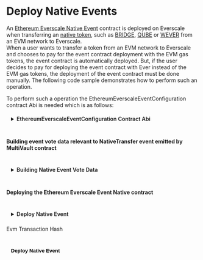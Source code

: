 <div class="DeployNativeEvent">

# Deploy Native Events

An [Ethereum Everscale Native Event](../../../../../docs/Concepts/Events.md#evm-to-ever-events) contract is deployed on Everscale when transferring an [native token](../../../../../docs/Concepts/TokenTypes.md), such as [BRIDGE](../../../../../docs/addresses.md#bridge), [QUBE](../../../../../docs/addresses.md#qube) or [WEVER](../../../../../docs/addresses.md#wever) from an EVM network to Everscale.\
When a user wants to transfer a token from an EVM network to Everscale and chooses to pay for the event contract deployment with the EVM gas tokens, the event contract is automatically deployed. But, if the user decides to pay for deploying the event contract with Ever instead of the EVM gas tokens, the deployment of the event contract must be done manually. The following code sample demonstrates how to perform such an operation.

To perform such a operation the EthereumEverscaleEventConfiguration contract Abi is needed which is as follows:

<details>
<summary>EthereumEverscaleEventConfiguration Contract Abi</summary>

```typescript
const EthereumEverscaleEventConfAbi = {
  "ABI version": 2,
  version: "2.2",
  header: ["time"],
  functions: [
    {
      name: "constructor",
      inputs: [{ name: "_configurationCode", type: "cell" }],
      outputs: [],
    },
    {
      name: "deploy",
      inputs: [
        { name: "_owner", type: "address" },
        {
          components: [
            { name: "eventABI", type: "bytes" },
            { name: "staking", type: "address" },
            { name: "eventInitialBalance", type: "uint64" },
            { name: "eventCode", type: "cell" },
          ],
          name: "basicConfiguration",
          type: "tuple",
        },
        {
          components: [
            { name: "chainId", type: "uint32" },
            { name: "eventEmitter", type: "uint160" },
            { name: "eventBlocksToConfirm", type: "uint16" },
            { name: "proxy", type: "address" },
            { name: "startBlockNumber", type: "uint32" },
            { name: "endBlockNumber", type: "uint32" },
          ],
          name: "networkConfiguration",
          type: "tuple",
        },
      ],
      outputs: [],
    },
    {
      name: "deriveConfigurationAddress",
      inputs: [
        {
          components: [
            { name: "eventABI", type: "bytes" },
            { name: "staking", type: "address" },
            { name: "eventInitialBalance", type: "uint64" },
            { name: "eventCode", type: "cell" },
          ],
          name: "basicConfiguration",
          type: "tuple",
        },
        {
          components: [
            { name: "chainId", type: "uint32" },
            { name: "eventEmitter", type: "uint160" },
            { name: "eventBlocksToConfirm", type: "uint16" },
            { name: "proxy", type: "address" },
            { name: "startBlockNumber", type: "uint32" },
            { name: "endBlockNumber", type: "uint32" },
          ],
          name: "networkConfiguration",
          type: "tuple",
        },
      ],
      outputs: [{ name: "value0", type: "address" }],
    },
    {
      name: "_randomNonce",
      inputs: [],
      outputs: [{ name: "_randomNonce", type: "uint256" }],
    },
    {
      name: "configurationCode",
      inputs: [],
      outputs: [{ name: "configurationCode", type: "cell" }],
    },
  ],
  data: [{ key: 1, name: "_randomNonce", type: "uint256" }],
  events: [],
  fields: [
    { name: "_pubkey", type: "uint256" },
    { name: "_timestamp", type: "uint64" },
    { name: "_constructorFlag", type: "bool" },
    { name: "_randomNonce", type: "uint256" },
    { name: "configurationCode", type: "cell" },
  ],
} as const;
```

</details>

<br/>

#### Building event vote data relevant to NativeTransfer event emitted by MultiVault contract

<br/>
<details>
<summary>Building Native Event Vote Data</summary>

```typescript
//Import following libraries
import { ethers } from "ethers";

//Initial the Evm provider as mentioned in prerequisites section

// NativeTransfer event Abi interface
let abi = new ethers.Interface([
  `event NativeTransfer(
        int8 native_wid,
        uint256 native_addr,
        uint128 amount,
        int8 recipient_wid,
        uint256 recipient_addr,
        uint value,
        uint expected_evers,
        bytes payload
    )`,
]);

/**
 * Fetches the transaction receipt from a tx hash to extract the logs and use them to build event vote data.
 * @param txHash {string} The initializer transaction hash which called one of the deposit functions on MultiVault contract
 */
const txReceipt = await provider.getTransactionReceipt(txHash);
if (!txReceipt) {
  throw new Error("Transaction receipt not found");
}

// Fetching the logs from that receipt
const logs = txReceipt.logs
  .map((log) => {
    try {
      let abiArgs = { topics: [log.topics[0]], data: log.data };
      return {
        index: log.index,
        data: log.data,
        parsedLog: abi.parseLog(abiArgs),
      };
    } catch (e) {
      return null;
    }
  })
  .filter((log) => log?.parsedLog !== null) as {
  index: number;
  data: string;
  parsedLog: any;
}[];

// Finding the NativeTransfer event from fetched logs
const log = logs.find((log) => log.parsedLog.name === "NativeTransfer");

// building the event vote data
const eventLog = {
  eventTransaction: txReceipt.hash,
  eventIndex: log?.index!,
  eventData: log?.data!,
  eventBlockNumber: txReceipt.blockNumber,
  eventBlock: txReceipt.blockHash,
};
```

</details>

<br/>

#### Deploying the Ethereum Everscale Event Native contract

<br/>
<details>
<summary>Deploy Native Event</summary>

```typescript
//Import following libraries
import init, { mapEthBytesIntoTonCell } from "eth-ton-abi-converter";
import { Address } from "everscale-inpage-provider";

//Initial the Tvm provider as mentioned in prerequisites section

// Everscale user address
const everSender: Address = new Address("0:12345");

/**
 * @param EthereumEverscaleEventConfAbi {JSON} The event config contract Abi
 * @param EthereumEverscaleNativeEventConfigurationAddr {Address} The Native event config contract address.
 */
const EvmEverEventConf = new provider.Contract(
  EthereumEverscaleEventConfAbi,
  EthereumEverscaleNativeEventConfigurationAddr
);

// Fetching the details from config contract to extract the event contract Abi and use it when encoding event data
const ethConfigDetails = await EvmEverEventConf.methods
  .getDetails({ answerId: 0 })
  .call({});

// Fetching the flags from the config contract to use when encoding the event data
const flags = (
  await EvmEverEventConf.methods.getFlags({ answerId: 0 }).call({})
)._flags;

// Encoding the event data
await init();
const eventData: string = await mapEthBytesIntoTonCell(
  Buffer.from(
    ethConfigDetails._basicConfiguration.eventABI,
    "base64"
  ).toString(),
  eventLog.eventData,
  flags
);

// Event vote data interface
interface EventVoteData {
  eventTransaction: string;
  eventIndex: number;
  eventData: string;
  eventBlockNumber: number;
  eventBlock: string;
}

// Preparing the parameters
const eventVoteData: EventVoteData = {
  eventTransaction: eventLog.eventTransaction,
  eventIndex: eventLog.eventIndex,
  eventData: eventData,
  eventBlockNumber: eventLog.eventBlockNumber,
  eventBlock: eventLog.eventBlock,
};

/**
 * @param eventVoteData {EventVoteData} prepared event vote data
 * @param from {Address} user Ever address
 * @param amount {string} event initial value
 * @param bounce {boolean} should return remained gas ?
 */
await EvmEverEventConf.methods
  .deployEvent({ eventVoteData: eventVoteData })
  .send({
    from: everSender,
    amount: ethers.parseUnits("6", 9).toString(),
    bounce: true,
  });
```

</details>

<label for="txHash">Evm Transaction Hash </label>
<input ref="txHash" type="text"/>

<br/>
<button @click="HandleDeployNativeEvent" style="{background-color : gray, border-radius: 100px}">Deploy Native Event</button>

<p class="output-p" ref="deployNativeEventOutput"></p>

</div>

<script lang="ts" >
import { defineComponent, ref, onMounted } from "vue";
import { Address } from "everscale-inpage-provider";
import { useEventDeployer } from "../../../providers/useEventDeployer"
const { deployNativeEvent } = useEventDeployer();

export default defineComponent({
  name: "DeployNativeEvent",
  setup() {
    async function HandleDeployNativeEvent() {
      this.$refs.deployNativeEventOutput.innerHTML = "processing ...";
      if (this.$refs.txHash.value == "") {
        this.$refs.deployNativeEventOutput.innerHTML = "ERROR: please enter valid transaction hash  !!"
        return;
      }
      var deployNativeEventOutput = await deployNativeEvent(
        this.$refs.txHash.value.toString(),
      );
      this.$refs.deployNativeEventOutput.innerHTML = deployNativeEventOutput;
    }
    return {
      HandleDeployNativeEvent,
    };
  },
});

</script>

<style>
  button, input, details, select, .output-p{
  background-color: var(--vp-c-bg-mute);
  transition: background-color 0.1s;
  padding: 5px 12px;
  border: 1px solid var(--vp-c-divider);
  border-radius: 8px;
  font-weight: 600;
  margin-right: 0.5rem;
  cursor : pointer;  
}

</style>

